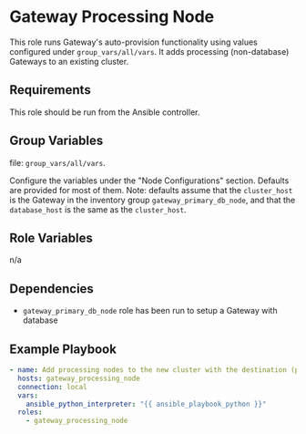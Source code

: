 Gateway Processing Node
======================

This role runs Gateway's auto-provision functionality using values configured under `group_vars/all/vars`. It adds processing (non-database) Gateways to an existing cluster. 

Requirements
------------
This role should be run from the Ansible controller.

Group Variables
---------------
file: `group_vars/all/vars`.

Configure the variables under the "Node Configurations" section.
Defaults are provided for most of them. Note: defaults assume that the `cluster_host` is the Gateway in the inventory group `gateway_primary_db_node`, and that the `database_host` is the same as the `cluster_host`.

Role Variables
--------------
n/a

Dependencies
------------
- `gateway_primary_db_node` role has been run to setup a Gateway with database

Example Playbook
------------
```yaml
- name: Add processing nodes to the new cluster with the destination (primary database node) Gateway.
  hosts: gateway_processing_node
  connection: local
  vars:
    ansible_python_interpreter: "{{ ansible_playbook_python }}"
  roles:
    - gateway_processing_node
```
